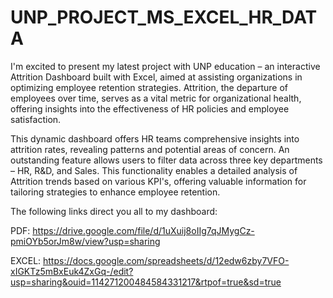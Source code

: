 # UNP_PROJECT_MS_EXCEL_HR_DATA

I'm excited to present my latest project with UNP education – an interactive Attrition Dashboard built with Excel, aimed at assisting organizations in optimizing employee retention strategies. Attrition, the departure of employees over time, serves as a vital metric for organizational health, offering insights into the effectiveness of HR policies and employee satisfaction.

This dynamic dashboard offers HR teams comprehensive insights into attrition rates, revealing patterns and potential areas of concern. An outstanding feature allows users to filter data across three key departments – HR, R&D, and Sales. This functionality enables a detailed analysis of Attrition trends based on various KPI's, offering valuable information for tailoring strategies to enhance employee retention.

The following links direct you all to my dashboard:

PDF: https://drive.google.com/file/d/1uXuij8oIIg7qJMygCz-pmiOYb5orJm8w/view?usp=sharing

EXCEL: https://docs.google.com/spreadsheets/d/12edw6zby7VFO-xIGKTz5mBxEuk4ZxGq-/edit?usp=sharing&ouid=114271200484584331217&rtpof=true&sd=true
